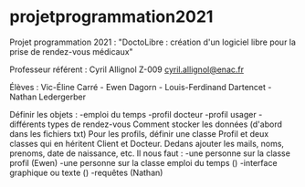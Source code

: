 # projetprogrammation2021
Projet programmation 2021 : "DoctoLibre : création d'un logiciel libre pour la prise de rendez-vous médicaux"


Professeur référent : Cyril Allignol                         Z-009           cyril.allignol@enac.fr

Élèves : Vic-Éline Carré - Ewen Dagorn - Louis-Ferdinand Dartencet - Nathan Ledergerber

Définir les objets :
-emploi du temps 
-profil docteur
-profil usager
-différents types de rendez-vous
Comment stocker les données (d'abord dans les fichiers txt)
 Pour les profils, définir une classe Profil et deux classes qui en héritent Client et Docteur. Dedans ajouter les mails, noms, prenoms, date de naissance, etc.
Il nous faut : 
-une personne sur la classe profil (Ewen)
-une personne sur la classe emploi du temps ()
-interface graphique ou texte ()
-requêtes (Nathan)
